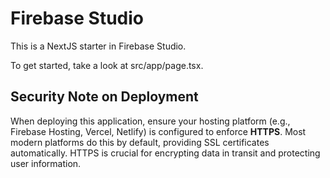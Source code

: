 
# Firebase Studio

This is a NextJS starter in Firebase Studio.

To get started, take a look at src/app/page.tsx.

## Security Note on Deployment

When deploying this application, ensure your hosting platform (e.g., Firebase Hosting, Vercel, Netlify) is configured to enforce **HTTPS**. Most modern platforms do this by default, providing SSL certificates automatically. HTTPS is crucial for encrypting data in transit and protecting user information.

    